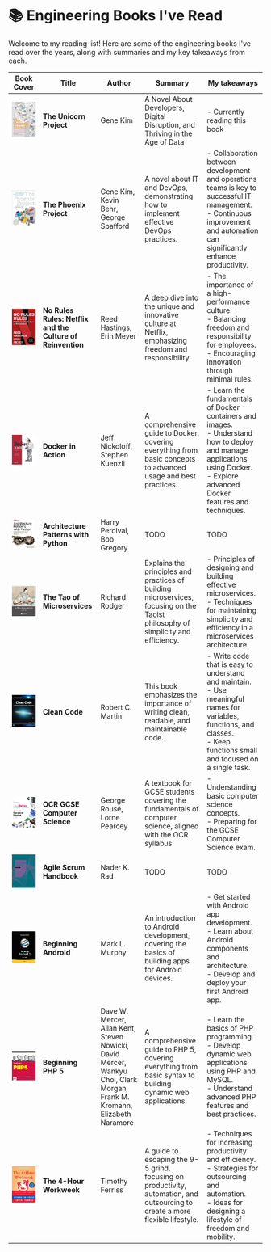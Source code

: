 # 📚 Engineering Books I've Read

Welcome to my reading list! Here are some of the engineering books I've read over the years, along with summaries and my
key takeaways from each.

| Book Cover                                                                                                                                                                                                                                                                                                                                                                                                                                                                                                                                                                                              | Title                                                      | Author                                                                                                                    | Summary                                                                                                                          | My takeaways                                                                                                                                                                            |
|---------------------------------------------------------------------------------------------------------------------------------------------------------------------------------------------------------------------------------------------------------------------------------------------------------------------------------------------------------------------------------------------------------------------------------------------------------------------------------------------------------------------------------------------------------------------------------------------------------|------------------------------------------------------------|---------------------------------------------------------------------------------------------------------------------------|----------------------------------------------------------------------------------------------------------------------------------|-----------------------------------------------------------------------------------------------------------------------------------------------------------------------------------------|
| [![The Unicorn Project](img/the-unicorn-project.png)](https://www.amazon.co.uk/Unicorn-Project-Disruption-Redshirts-Overthrowing/dp/1942788762)                                                                                                                                                                                                                                                                                                                                                                                                                                                                                | **The Unicorn Project**                                    | Gene Kim                                                                                                                  | A Novel About Developers, Digital Disruption, and Thriving in the Age of Data                                                    | - Currently reading this book                                                                                                                                                           |
| [![The Phoenix Project](img/the-phoenix-project.png)](https://www.amazon.com/Phoenix-Project-DevOps-Helping-Business/dp/1942788290)                                                                                                                                                                                                                                                                                                                                                                                                                                                                     | **The Phoenix Project**                                    | Gene Kim, Kevin Behr, George Spafford                                                                                     | A novel about IT and DevOps, demonstrating how to implement effective DevOps practices.                                          | - Collaboration between development and operations teams is key to successful IT management. <br> - Continuous improvement and automation can significantly enhance productivity.       |
| [![No Rules Rules](img/no-rules-rules.png)](https://www.amazon.com/No-Rules-Netflix-Culture-Reinvention/dp/1984877860)                                                                                                                                                                                                                                                                                                                                                                                                                                                                                  | **No Rules Rules: Netflix and the Culture of Reinvention** | Reed Hastings, Erin Meyer                                                                                                 | A deep dive into the unique and innovative culture at Netflix, emphasizing freedom and responsibility.                           | - The importance of a high-performance culture. <br> - Balancing freedom and responsibility for employees. <br> - Encouraging innovation through minimal rules.                         |
| [![Docker in Action](img/docker-in-action.png)](https://www.amazon.com/Docker-Action-Jeff-Nickoloff/dp/1617294764)                                                                                                                                                                                                                                                                                                                                                                                                                                                                                      | **Docker in Action**                                       | Jeff Nickoloff, Stephen Kuenzli                                                                                           | A comprehensive guide to Docker, covering everything from basic concepts to advanced usage and best practices.                   | - Learn the fundamentals of Docker containers and images. <br> - Understand how to deploy and manage applications using Docker. <br> - Explore advanced Docker features and techniques. |
| [![Architecture Patterns with Python](img/architecture-patterns-with-python.png)](https://www.amazon.com/Docker-Action-Jeff-Nickoloff/dp/1617294764)                                                                                                                                                                                                                                                                                                                                                                                                                                                    | **Architecture Patterns with Python**                      | Harry Percival, Bob Gregory                                                                                               | TODO                                                                                                                             | TODO                                                                                                                                                                                    |
| [![The Tao of Microservices](img/the-tao-of-microservices.png)](https://www.amazon.com/Tao-Microservices-Richard-Rodger/dp/1617293148)                                                                                                                                                                                                                                                                                                                                                                                                                                                                  | **The Tao of Microservices**                               | Richard Rodger                                                                                                            | Explains the principles and practices of building microservices, focusing on the Taoist philosophy of simplicity and efficiency. | - Principles of designing and building effective microservices. <br> - Techniques for maintaining simplicity and efficiency in a microservices architecture.                            |
| [![Clean Code](img/clean-code.png)](https://www.amazon.com/Clean-Code-Handbook-Software-Craftsmanship/dp/0132350882)                                                                                                                                                                                                                                                                                                                                                                                                                                                                                    | **Clean Code**                                             | Robert C. Martin                                                                                                          | This book emphasizes the importance of writing clean, readable, and maintainable code.                                           | - Write code that is easy to understand and maintain. <br> - Use meaningful names for variables, functions, and classes. <br> - Keep functions small and focused on a single task.      |
| [![OCR GCSE Computer Science](img/ocr-gcse-computer-science.png)](https://www.amazon.co.uk/ClearRevise-GCSE-Computer-Science-J277/dp/1910523232)                                                                                                                                                                                                                                                                                                                                                                                                                                                        | **OCR GCSE Computer Science**                              | George Rouse, Lorne Pearcey                                                                                               | A textbook for GCSE students covering the fundamentals of computer science, aligned with the OCR syllabus.                       | - Understanding basic computer science concepts. <br> - Preparing for the GCSE Computer Science exam.                                                                                   |
| [![Agile Scrum Handbook](img/agile-scrum-handbook.png)](https://www.amazon.co.uk/Agile-Scrum-Handbook-Nader-Rad/dp/9401807590/ref=sr_1_4?crid=134I6X23RRA2W&dib=eyJ2IjoiMSJ9.jfgGzu06VePWaH0FAmOFMGYymt81RrU6EtFtdI8RLGFYjE72qGCtnhrCsGMXdb0JfLo6BxLP8roj-5UNsZx6IDQomZznFtlCk9COwvoK9_HuUJW3ioGGyoI_bbqeb7gMiNky2ARpS0JlZBFe4OJXE3OT47qXEta2nnpKBKmuUDbko4C5z2dkffjcUm1ypEY_H33Uv1czvUTSwtv52PI-k5I9AmBAb3H53-gqVLiUUIA.kYeSFQ4NM34GpZJ051nXBMiK8nGAKtdiTEinHtD8rNw&dib_tag=se&keywords=scrum+handbook&qid=1716239887&sprefix=scrum+handbook%2Caps%2C66&sr=8-4)                                        | **Agile Scrum Handbook**                                   | Nader K. Rad                                                                                                              | TODO                                                                                                                             | TODO                                                                                                                                                                                    |
| [![Beginning Android 2](img/beginning-android-2.png)](https://www.amazon.com/Beginning-Android-2-Mark-Murphy-ebook/dp/B004VHJIQ0/ref=sr_1_1?crid=2DUG1CVXGCS2J&dib=eyJ2IjoiMSJ9.P1PFLKk7BdBskag_TgeCrqYcDYq5jz0GbImTBqAIoqpjeWrSwRcWXFF2pFqy0fkmrioIUi80ROJN4gHKJTxkr2figkhDL2QCLGAUY4nBpA0azDNFktKnmSKw6BcBmmwE3vZvvFa_CBQ5tLgXk2Djqvq3zm2sOw-1UVOCk_fmSmGu5x1heGZQXBTanx5Jt_Oew2wL1PG9dzQJvNJSGVt_fPmvvooJ7w3gTsHLpW2DyXc.HgHcSomxkmrAtExs2l2nynyU_ooZ3ZoMhJb7yXslm_Y&dib_tag=se&keywords=beginning+android+2&qid=1716239262&s=books&sprefix=beginning+android+2%2Cstripbooks-intl-ship%2C145&sr=1-1) | **Beginning Android**                                      | Mark L. Murphy                                                                                                            | An introduction to Android development, covering the basics of building apps for Android devices.                                | - Get started with Android app development. <br> - Learn about Android components and architecture. <br> - Develop and deploy your first Android app.                                   |
| [![Beginning PHP 5](img/beginning-php-5.png)](https://www.amazon.co.uk/Beginning-PHP5-Programmer-Allan-Kent/dp/0764557831)                                                                                                                                                                                                                                                                                                                                                                                                                                                                              | **Beginning PHP 5**                                        | Dave W. Mercer, Allan Kent, Steven Nowicki, David Mercer, Wankyu Choi, Clark Morgan, Frank M. Kromann, Elizabeth Naramore | A comprehensive guide to PHP 5, covering everything from basic syntax to building dynamic web applications.                      | - Learn the basics of PHP programming. <br> - Develop dynamic web applications using PHP and MySQL. <br> - Understand advanced PHP features and best practices.                         |
| [![The 4-Hour Workweek](img/the-4-hour-work-week.png)](https://www.amazon.com/4-Hour-Workweek-Escape-Live-Anywhere/dp/0307465357)                                                                                                                                                                                                                                                                                                                                                                                                                                                                       | **The 4-Hour Workweek**                                    | Timothy Ferriss                                                                                                           | A guide to escaping the 9-5 grind, focusing on productivity, automation, and outsourcing to create a more flexible lifestyle.    | - Techniques for increasing productivity and efficiency. <br> - Strategies for outsourcing and automation. <br> - Ideas for designing a lifestyle of freedom and mobility.              |
